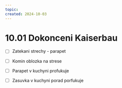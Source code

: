 ```yaml
---
topic: 
created: 2024-10-03
---
```


# 10.01 Dokonceni Kaiserbau

- [ ] Zatekani strechy - parapet
- [ ] Komin oblozka na strese
- [ ] Parapet v kuchyni profukuje
- [ ] Zasuvka v kuchyni porad porfukuje



